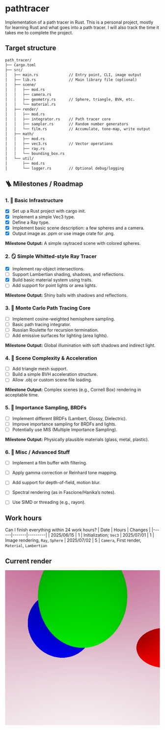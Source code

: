 # pathtracer
Implementation of a path tracer in Rust. This is a personal project, mostly for learning Rust and what goes into a path tracer. I will also track the time it takes me to complete the project.

## Target structure
```
path_tracer/
├── Cargo.toml
├── src/
│   ├── main.rs              // Entry point, CLI, image output
│   ├── lib.rs               // Main library file (optional)
│   ├── scene/
│   │   ├── mod.rs
│   │   ├── camera.rs
│   │   ├── geometry.rs      // Sphere, triangle, BVH, etc.
│   │   └── material.rs
│   ├── render/
│   │   ├── mod.rs
│   │   ├── integrator.rs    // Path tracer core
│   │   ├── sampler.rs       // Random number generators
│   │   └── film.rs          // Accumulate, tone-map, write output
│   ├── math/
│   │   ├── mod.rs
│   │   ├── vec3.rs          // Vector operations
│   │   ├── ray.rs
│   │   └── bounding_box.rs
│   └── util/
│       ├── mod.rs
│       └── logger.rs        // Optional debug/logging
```

## 🪜 Milestones / Roadmap

### 1. 🧱 Basic Infrastructure
- [x] Set up a Rust project with cargo init.
- [x] Implement a simple Vec3 type.
- [x] Define a Ray type.
- [x] Implement basic scene description: a few spheres and a camera.
- [x] Output image as .ppm or use image crate for .png.

**Milestone Output:** A simple raytraced scene with colored spheres.

### 2. 🪞 Simple Whitted-style Ray Tracer
- [x] Implement ray-object intersections.
- [ ] Support Lambertian shading, shadows, and reflections.
- [x] Build basic material system using traits.
- [ ] Add support for point lights or area lights.

**Milestone Output:** Shiny balls with shadows and reflections.

### 3. 🔁 Monte Carlo Path Tracing Core
- [ ] Implement cosine-weighted hemisphere sampling.
- [ ] Basic path tracing integrator.
- [ ] Russian Roulette for recursion termination.
- [ ] Add emissive surfaces for lighting (area lights).

**Milestone Output:** Global illumination with soft shadows and indirect light.

### 4. 🌲 Scene Complexity & Acceleration
- [ ] Add triangle mesh support.
- [ ] Build a simple BVH acceleration structure.
- [ ] Allow .obj or custom scene file loading.

**Milestone Output:** Complex scenes (e.g., Cornell Box) rendering in acceptable time.

### 5. 🧠 Importance Sampling, BRDFs
- [ ] Implement different BRDFs (Lambert, Glossy, Dielectric).
- [ ] Improve importance sampling for BRDFs and lights.
- [ ] Potentially use MIS (Multiple Importance Sampling).

**Milestone Output:** Physically plausible materials (glass, metal, plastic).

### 6. 🌈 Misc / Advanced Stuff
- [ ] Implement a film buffer with filtering.
- [ ] Apply gamma correction or Reinhard tone mapping.
- [ ] Add support for depth-of-field, motion blur.
- [ ] Spectral rendering (as in Fascione/Hanika’s notes).
- [ ] Use SIMD or threading (e.g., rayon).


## Work hours
Can I finish everything within 24 work hours?
| Date | Hours | Changes |
|------|-------|---------|
| 2025/06/15 | 1 | Initialization; `Vec3`
| 2025/07/01 | 1 | Image rendering, `Ray`, `Sphere`
| 2025/07/02 | 5 | `Camera`, First render, `Material`, `Lambertian`

## Current render
![](output.png)